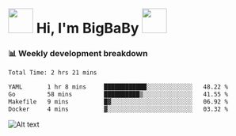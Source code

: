 <!-- Title -->
<h1>
    <img src="https://media.tenor.com/TlyRveJkgo4AAAAi/cloud-cloud-strife.gif" width="50"/>
    Hi, I'm BigBaBy
    <img src="https://media.tenor.com/TlyRveJkgo4AAAAi/cloud-cloud-strife.gif" width="50"/>
</h1>

<h3> 📊 Weekly development breakdown </h3>
<!-- waka-readme-stats -->

<!--START_SECTION:waka-->

```txt
Total Time: 2 hrs 21 mins

YAML       1 hr 8 mins     ████████████░░░░░░░░░░░░░   48.22 %
Go         58 mins         ██████████▒░░░░░░░░░░░░░░   41.55 %
Makefile   9 mins          █▓░░░░░░░░░░░░░░░░░░░░░░░   06.92 %
Docker     4 mins          ▓░░░░░░░░░░░░░░░░░░░░░░░░   03.32 %
```

<!--END_SECTION:waka-->

![Alt text](https://spotify-recently-played-readme.vercel.app/api?user=21b7yx6vkj66csord5swswvza&count=10&width=1000)
